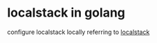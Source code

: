 # localstack in golang

configure localstack locally referring to [localstack](https://github.com/localstack/localstack)